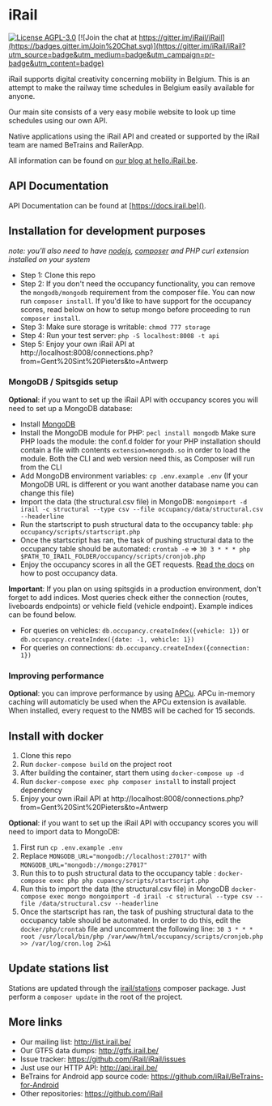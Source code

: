 # iRail

[![License AGPL-3.0](https://img.shields.io/badge/license-AGPL--3.0-brightgreen.svg)](http://www.gnu.org/licenses/agpl-3.0.html) [![Join the chat at https://gitter.im/iRail/iRail](https://badges.gitter.im/Join%20Chat.svg)](https://gitter.im/iRail/iRail?utm_source=badge&utm_medium=badge&utm_campaign=pr-badge&utm_content=badge)

iRail supports digital creativity concerning mobility in Belgium. This is an attempt to make the railway time schedules in Belgium easily available for anyone. 

Our main site consists of a very easy mobile website to look up time schedules using our own API.

Native applications using the iRail API and created or supported by the iRail team are named BeTrains and RailerApp.

All information can be found on [our blog at hello.iRail.be](http://hello.irail.be/).

## API Documentation ##

API Documentation can be found at [https://docs.irail.be]().

## Installation for development purposes ##

_note: you'll also need to have [nodejs](https://nodejs.org), [composer](http://getcomposer.org) and PHP curl extension installed on your system_

 * Step 1: Clone this repo
 * Step 2: If you don't need the occupancy functionality, you can remove the `mongodb/mongodb` requirement from the composer file. You can now run `composer install`. If you'd like to have support for the occupancy scores, read below on how to setup mongo before proceeding to run `composer install`.
 * Step 3: Make sure storage is writable: `chmod 777 storage`
 * Step 4: Run your test server: `php -S localhost:8008 -t api`
 * Step 5: Enjoy your own iRail API at http://localhost:8008/connections.php?from=Gent%20Sint%20Pieters&to=Antwerp

### MongoDB / Spitsgids setup ###
**Optional**: if you want to set up the iRail API with occupancy scores you will need to set up a MongoDB database:

 * Install [MongoDB](https://www.mongodb.com/download-center?jmp=nav#community)
 * Install the MongoDB module for PHP: `pecl install mongodb`
 Make sure PHP loads the module: the conf.d folder for your PHP installation should contain a file with contents `extension=mongodb.so` in order to load the module. Both the CLI and web version need this, as Composer will run from the CLI
 * Add MongoDB environment variables: `cp .env.example .env` (If your MongoDB URL is different or you want another database name you can change this file)
 * Import the data (the structural.csv file) in MongoDB: `mongoimport -d irail -c structural --type csv --file occupancy/data/structural.csv --headerline`
 * Run the startscript to push structural data to the occupancy table: `php occupancy/scripts/startscript.php`
 * Once the startscript has ran, the task of pushing structural data to the occupancy table should be automated: `crontab -e` => `30 3 * * * php $PATH_TO_IRAIL_FOLDER/occupancy/scripts/cronjob.php`
 * Enjoy the occupancy scores in all the GET requests. [Read the docs](https://docs.irail.be/) on how to post occupancy data.
 
**Important**: If you plan on using spitsgids in a production environment, don't forget to add indices. Most queries check either the connection (routes, liveboards endpoints) or vehicle field (vehicle endpoint). Example indices can be found below.
- For queries on vehicles: `db.occupancy.createIndex({vehicle: 1})` or `db.occupancy.createIndex({date: -1, vehicle: 1})`
- For queries on connections: `db.occupancy.createIndex({connection: 1})`

### Improving performance ###
**Optional**: you can improve performance by using [APCu](http://php.net/manual/en/book.apcu.php). APCu in-memory caching will automaticly be used when the APCu extension is available. When installed, every request to the NMBS will be cached for 15 seconds.


## Install with docker
 1. Clone this repo
 2. Run `docker-compose build` on the project root
 3. After building the container, start them using `docker-compose up -d`
 4. Run `docker-compose exec php composer install` to install project dependency
 5. Enjoy your own iRail API at http://localhost:8008/connections.php?from=Gent%20Sint%20Pieters&to=Antwerp
 
 **Optional**: if you want to set up the iRail API with occupancy scores you will need to import data to MongoDB:
 
1. First run `cp .env.example .env`
2. Replace `MONGODB_URL="mongodb://localhost:27017"` with `MONGODB_URL="mongodb://mongo:27017"`
3. Run this to to push structural data to the occupancy table : `docker-compose exec php php cupancy/scripts/startscript.php`
4. Run this to import the data (the structural.csv file) in MongoDB `docker-compose exec mongo mongoimport -d irail -c structural --type csv --file /data/structural.csv --headerline`
5. Once the startscript has ran, the task of pushing structural data to the occupancy table should be automated. In order to do this, edit the  `docker/php/crontab` file and uncomment the following line: `30 3 * * * root /usr/local/bin/php /var/www/html/occupancy/scripts/cronjob.php >> /var/log/cron.log 2>&1`


## Update stations list ##

Stations are updated through the [irail/stations](https://github.com/irail/stations) composer package. Just perform a `composer update` in the root of the project.

## More links ##

 * Our mailing list: http://list.irail.be/
 * Our GTFS data dumps: http://gtfs.irail.be/
 * Issue tracker: https://github.com/iRail/iRail/issues
 * Just use our HTTP API: http://api.irail.be/
 * BeTrains for Android app source code: https://github.com/iRail/BeTrains-for-Android
 * Other repositories: https://github.com/iRail
